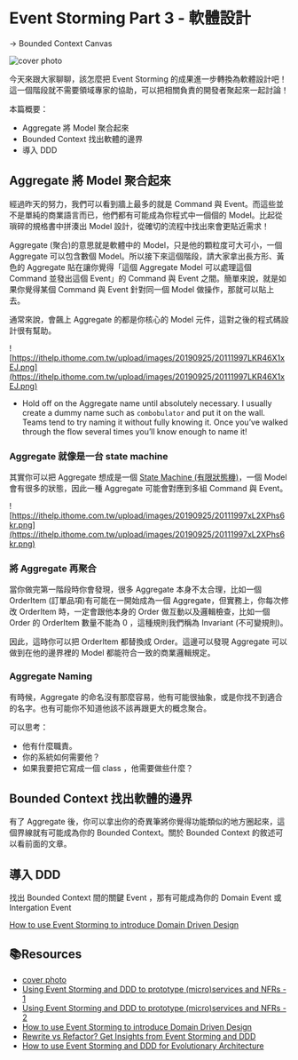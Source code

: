 # Event Storming Part 3 - 軟體設計

-> Bounded Context Canvas

![cover photo](https://images.unsplash.com/photo-1483058712412-4245e9b90334?ixlib=rb-1.2.1&ixid=eyJhcHBfaWQiOjEyMDd9&auto=format&fit=crop&w=1350&q=80)

今天來跟大家聊聊，該怎麼把 Event Storming 的成果進一步轉換為軟體設計吧！
這一個階段就不需要領域專家的協助，可以把相關負責的開發者聚起來一起討論！

本篇概要：

- Aggregate 將 Model 聚合起來
- Bounded Context 找出軟體的邊界
- 導入 DDD

## Aggregate 將 Model 聚合起來

經過昨天的努力，我們可以看到牆上最多的就是 Command 與 Event。而這些並不是單純的商業語言而已，他們都有可能成為你程式中一個個的 Model。比起從瑣碎的規格書中拼湊出 Model 設計，從確切的流程中找出來會更貼近需求！

Aggregate (聚合)的意思就是軟體中的 Model，只是他的顆粒度可大可小，一個 Aggregate 可以包含數個 Model。所以接下來這個階段，請大家拿出長方形、黃色的 Aggregate 貼在讓你覺得「這個 Aggregate Model 可以處理這個 Command 並發出這個 Event」的 Command 與 Event 之間。簡單來說，就是如果你覺得某個 Command 與 Event 針對同一個 Model 做操作，那就可以貼上去。

通常來說，會飆上 Aggregate 的都是你核心的 Model 元件，這對之後的程式碼設計很有幫助。

![https://ithelp.ithome.com.tw/upload/images/20190925/20111997LKR46X1xEJ.png](https://ithelp.ithome.com.tw/upload/images/20190925/20111997LKR46X1xEJ.png)

- Hold off on the Aggregate name until absolutely necessary. I usually create a dummy name such as `combobulator` and put it on the wall. Teams tend to try naming it without fully knowing it. Once you’ve walked through the flow several times you’ll know enough to name it!

### Aggregate 就像是一台 state machine

其實你可以把 Aggregate 想成是一個 [State Machine (有限狀態機)](https://zh.wikipedia.org/wiki/有限状态机)，一個 Model 會有很多的狀態，因此一種 Aggregate 可能會對應到多組 Command 與 Event。

![https://ithelp.ithome.com.tw/upload/images/20190925/20111997xL2XPhs6kr.png](https://ithelp.ithome.com.tw/upload/images/20190925/20111997xL2XPhs6kr.png)

### 將 Aggregate 再聚合

當你做完第一階段時你會發現，很多 Aggregate 本身不太合理，比如一個 OrderItem (訂單品項)有可能在一開始成為一個 Aggregate，但實務上，你每次修改 OrderItem 時，一定會跟他本身的 Order 做互動以及邏輯檢查，比如一個 Order 的 OrderItem 數量不能為 0 ，這種規則我們稱為 Invariant (不可變規則)。

因此，這時你可以把 OrderItem 都替換成 Order。這邊可以發現 Aggregate 可以做到在他的邊界裡的 Model 都能符合一致的商業邏輯規定。

### Aggregate Naming

有時候，Aggregate 的命名沒有那麼容易，他有可能很抽象，或是你找不到適合的名字。也有可能你不知道他該不該再跟更大的概念聚合。

可以思考：

- 他有什麼職責。
- 你的系統如何需要他？
- 如果我要把它寫成一個 class ，他需要做些什麼？

## Bounded Context 找出軟體的邊界

有了 Aggregate 後，你可以拿出你的奇異筆將你覺得功能類似的地方圈起來，這個界線就有可能成為你的 Bounded Context。關於 Bounded Context 的敘述可以看前面的文章。

## 導入 DDD

找出 Bounded Context 間的關鍵 Event ，那有可能成為你的 Domain Event 或 Intergation Event

[How to use Event Storming to introduce Domain Driven Design](https://philippe.bourgau.net/how-to-use-event-storming-to-introduce-domain-driven-design/)

## 📚Resources

- [cover photo](https://unsplash.com/photos/KE0nC8-58MQ)
- [Using Event Storming and DDD to prototype (micro)services and NFRs - 1](https://philippe.bourgau.net/using-event-storming-and-ddd-to-prototype-microservices-and-nfrs-1/)
- [Using Event Storming and DDD to prototype (micro)services and NFRs - 2](https://philippe.bourgau.net/using-event-storming-and-ddd-to-prototype-microservices-and-nfrs-2/)
- [How to use Event Storming to introduce Domain Driven Design](https://philippe.bourgau.net/how-to-use-event-storming-to-introduce-domain-driven-design/)
- [Rewrite vs Refactor? Get Insights from Event Storming and DDD](https://philippe.bourgau.net/rewrite-vs-refactor-get-insights-from-event-storming-and-ddd/)
- [How to use Event Storming and DDD for Evolutionary Architecture](https://philippe.bourgau.net/how-to-use-event-storming-and-ddd-for-evolutionary-architecture/)

